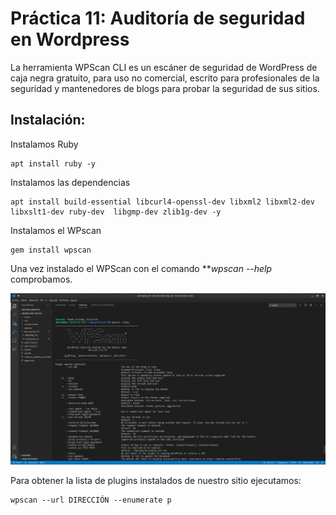 # Práctica 11: Auditoría de seguridad en Wordpress

La herramienta WPScan CLI es un escáner de seguridad de WordPress de caja negra gratuito, para uso no comercial, escrito para profesionales de la seguridad y mantenedores de blogs para probar la seguridad de sus sitios.

## Instalación:

Instalamos Ruby
```
apt install ruby -y
```

Instalamos las dependencias
```
apt install build-essential libcurl4-openssl-dev libxml2 libxml2-dev libxslt1-dev ruby-dev  libgmp-dev zlib1g-dev -y
```

Instalamos el WPscan
```
gem install wpscan 
```

Una vez instalado el WPScan con el comando ***wpscan --help* comprobamos.

![](imagenes/wpscan)

Para obtener la lista de plugins instalados de nuestro sitio ejecutamos:
```
wpscan --url DIRECCIÓN --enumerate p
```
